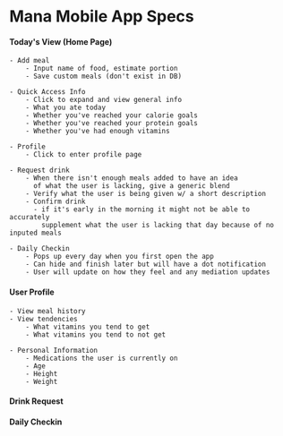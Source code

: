 # Mana Mobile App Specs

#### Today's View (Home Page)

    - Add meal
        - Input name of food, estimate portion
        - Save custom meals (don't exist in DB)

    - Quick Access Info
        - Click to expand and view general info
        - What you ate today
        - Whether you've reached your calorie goals
        - Whether you've reached your protein goals
        - Whether you've had enough vitamins

    - Profile
        - Click to enter profile page

    - Request drink
        - When there isn't enough meals added to have an idea
          of what the user is lacking, give a generic blend
        - Verify what the user is being given w/ a short description
        - Confirm drink
          - if it's early in the morning it might not be able to accurately
            supplement what the user is lacking that day because of no inputed meals

    - Daily Checkin
        - Pops up every day when you first open the app
        - Can hide and finish later but will have a dot notification
        - User will update on how they feel and any mediation updates

#### User Profile

    - View meal history
    - View tendencies
        - What vitamins you tend to get
        - What vitamins you tend to not get

    - Personal Information
        - Medications the user is currently on
        - Age
        - Height
        - Weight

#### Drink Request

#### Daily Checkin
